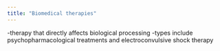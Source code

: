 ```yaml
---
title: "Biomedical therapies"
---
```

-therapy that directly affects biological processing
-types include psychopharmacological treatments and electroconvulsive shock therapy


